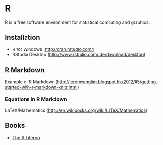 # R

[R][R] is a free software environment for statistical computing and graphics.

## Installation
* R for Windows (<http://cran.rstudio.com/>)
* RStudio Desktop (<http://www.rstudio.com/ide/download/desktop>)

## R Markdown
Example of R Markdown (<http://jeromyanglim.blogspot.hk/2012/05/getting-started-with-r-markdown-knitr.html>)

### Equations in R Markdown
LaTeX/Mathematics (<http://en.wikibooks.org/wiki/LaTeX/Mathematics>)

## Books
* [The R Inferno](http://www.burns-stat.com/pages/Tutor/R_inferno.pdf)

[R]: http://www.r-project.org/
